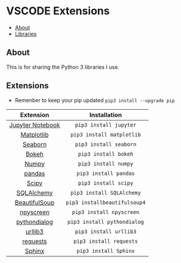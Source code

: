 # VSCODE Extensions

- [About](#about)
- [Libraries](#libraries )

## About

This is for sharing the Python 3 libraries I use.

## Extensions

- Remenber to keep your pip updated `pip3 install --upgrade pip`

| Extension | Installation |
|:-----------------------------------------------------------------------------------------------------------------------------------------------------------:|:-------------------------------------------------------------------------------------:|
| [Jupyter Notebook](https://jupyter.readthedocs.io/en/latest/install.html) | `pip3 install jupyter` |
| [Matplotlib](https://pypi.org/project/matplotlib/) | `pip3 install matplotlib` |
| [Seaborn](https://pypi.org/project/seaborn/) | `pip3 install seaborn` |
| [Bokeh](https://pypi.org/project/bokeh/) | `pip3 install bokeh` |
| [Numpy](https://pypi.org/project/numpy/) | `pip3 install numpy` |
| [pandas](https://pypi.org/project/pandas/) | `pip3 install pandas` |
| [Scipy](https://pypi.org/project/scipy/) | `pip3 install scipy` |
| [SQLAlchemy](https://pypi.org/project/SQLAlchemy/) | `pip3 install SQLAlchemy` |
| [BeautifulSoup](https://pypi.org/project/beautifulsoup4/) | `pip3 installbeautifulsoup4` |
| [npyscreen](https://pypi.org/project/npyscreen/) | `pip3 install npyscreen` |
| [pythondialog](https://pypi.org/project/pythondialog/) | `pip3 install pythondialog` |
| [urllib3](https://pypi.org/project/urllib3/) | `pip3 install urllib3` |
| [requests](https://pypi.org/project/requests/) | `pip3 install requests` |
| [Sphinx](https://pypi.org/project/Sphinx/) | `pip3 install Sphinx` |
